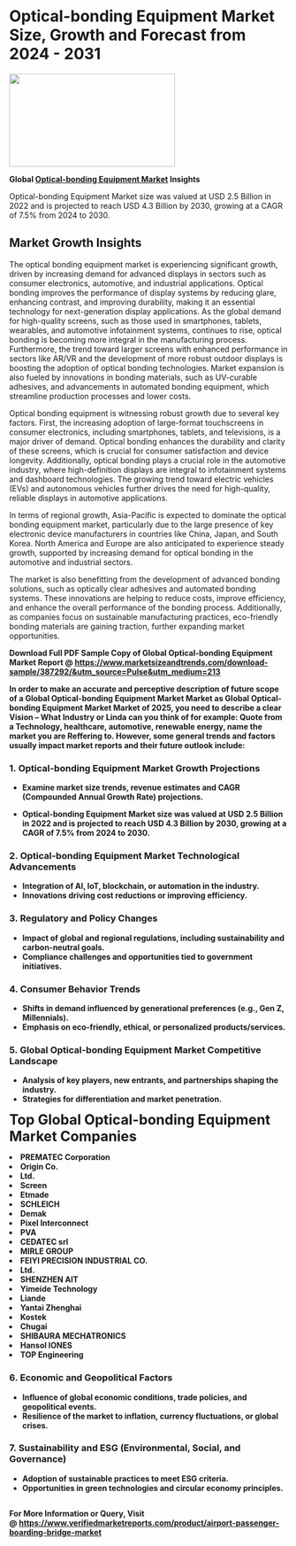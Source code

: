 <H1>Optical-bonding Equipment Market Size, Growth and Forecast from 2024 - 2031</H1><img class="aligncenter size-medium wp-image-584254" src="https://thirdeyenews.in/wp-content/uploads/2024/09/Global-Market-Research-300x168.jpeg" alt="" width="300" height="168" /><p><strong>Global&nbsp;<a href="https://www.marketsizeandtrends.com/download-sample/387292/&amp;utm_source=Pulse&amp;utm_medium=213">Optical-bonding Equipment Market</a> Insights</strong></p><p>Optical-bonding Equipment Market size was valued at USD 2.5 Billion in 2022 and is projected to reach USD 4.3 Billion by 2030, growing at a CAGR of 7.5% from 2024 to 2030.</p><p><h2>Market Growth Insights</h2> <p>The optical bonding equipment market is experiencing significant growth, driven by increasing demand for advanced displays in sectors such as consumer electronics, automotive, and industrial applications. Optical bonding improves the performance of display systems by reducing glare, enhancing contrast, and improving durability, making it an essential technology for next-generation display applications. As the global demand for high-quality screens, such as those used in smartphones, tablets, wearables, and automotive infotainment systems, continues to rise, optical bonding is becoming more integral in the manufacturing process. Furthermore, the trend toward larger screens with enhanced performance in sectors like AR/VR and the development of more robust outdoor displays is boosting the adoption of optical bonding technologies. Market expansion is also fueled by innovations in bonding materials, such as UV-curable adhesives, and advancements in automated bonding equipment, which streamline production processes and lower costs.</p> <p><strong></strong></p> <p>Optical bonding equipment is witnessing robust growth due to several key factors. First, the increasing adoption of large-format touchscreens in consumer electronics, including smartphones, tablets, and televisions, is a major driver of demand. Optical bonding enhances the durability and clarity of these screens, which is crucial for consumer satisfaction and device longevity. Additionally, optical bonding plays a crucial role in the automotive industry, where high-definition displays are integral to infotainment systems and dashboard technologies. The growing trend toward electric vehicles (EVs) and autonomous vehicles further drives the need for high-quality, reliable displays in automotive applications.</p> <p>In terms of regional growth, Asia-Pacific is expected to dominate the optical bonding equipment market, particularly due to the large presence of key electronic device manufacturers in countries like China, Japan, and South Korea. North America and Europe are also anticipated to experience steady growth, supported by increasing demand for optical bonding in the automotive and industrial sectors.</p> <p>The market is also benefitting from the development of advanced bonding solutions, such as optically clear adhesives and automated bonding systems. These innovations are helping to reduce costs, improve efficiency, and enhance the overall performance of the bonding process. Additionally, as companies focus on sustainable manufacturing practices, eco-friendly bonding materials are gaining traction, further expanding market opportunities.</p> <p><strong></p><p><span class=""><strong>Download Full PDF Sample Copy of Global Optical-bonding Equipment Market Report</strong> @ <a href="https://www.marketsizeandtrends.com/download-sample/387292/&amp;utm_source=Pulse&amp;utm_medium=213" target="_blank">https://www.marketsizeandtrends.com/download-sample/387292/&amp;utm_source=Pulse&amp;utm_medium=213</a></span></p><p>In order to make an accurate and perceptive description of future scope of a Global&nbsp;Optical-bonding Equipment Market Market as Global&nbsp;Optical-bonding Equipment Market Market of 2025, you need to describe a clear Vision &ndash; What Industry or Linda can you think of for example: Quote from a Technology, healthcare, automotive, renewable energy, name the market you are Reffering to. However, some general trends and factors usually impact market reports and their future outlook include:</p><h3>1.&nbsp;<strong>Optical-bonding Equipment Market Growth Projections</strong></h3><ul><li>Examine market size trends, revenue estimates and CAGR (Compounded Annual Growth Rate) projections.</li><li><p>Optical-bonding Equipment Market size was valued at USD 2.5 Billion in 2022 and is projected to reach USD 4.3 Billion by 2030, growing at a CAGR of 7.5% from 2024 to 2030.</p></li></ul><h3>2.&nbsp;<strong>Optical-bonding Equipment Market Technological Advancements</strong></h3><ul><li>Integration of AI, IoT, blockchain, or automation in the industry.</li><li>Innovations driving cost reductions or improving efficiency.</li></ul><h3>3.&nbsp;<strong>Regulatory and Policy Changes</strong></h3><ul><li>Impact of global and regional regulations, including sustainability and carbon-neutral goals.</li><li>Compliance challenges and opportunities tied to government initiatives.</li></ul><h3>4.&nbsp;<strong>Consumer Behavior Trends</strong></h3><ul><li>Shifts in demand influenced by generational preferences (e.g., Gen Z, Millennials).</li><li>Emphasis on eco-friendly, ethical, or personalized products/services.</li></ul><h3>5.&nbsp;<strong>Global Optical-bonding Equipment Market Competitive Landscape</strong></h3><ul><li>Analysis of key players, new entrants, and partnerships shaping the industry.</li><li>Strategies for differentiation and market penetration.</li></ul><p data-pm-slice="1 1 []"><span style="color: inherit; font-family: inherit; font-size: 25px;">Top Global Optical-bonding Equipment Market Companies</span></p><div class="" data-test-id=""><p><li>PREMATEC Corporation</li><li> Origin Co.</li><li> Ltd.</li><li> Screen</li><li> Etmade</li><li> SCHLEICH</li><li> Demak</li><li> Pixel Interconnect</li><li> PVA</li><li> CEDATEC srl</li><li> MIRLE GROUP</li><li> FEIYI PRECISION INDUSTRIAL CO.</li><li> Ltd.</li><li> SHENZHEN AIT</li><li> Yimeide Technology</li><li> Liande</li><li> Yantai Zhenghai</li><li> Kostek</li><li> Chugai</li><li> SHIBAURA MECHATRONICS</li><li> Hansol IONES</li><li> TOP Engineering</li></p></div><h3>6.&nbsp;<strong>Economic and Geopolitical Factors</strong></h3><ul><li>Influence of global economic conditions, trade policies, and geopolitical events.</li><li>Resilience of the market to inflation, currency fluctuations, or global crises.</li></ul><h3>7.&nbsp;<strong>Sustainability and ESG (Environmental, Social, and Governance)</strong></h3><ul><li>Adoption of sustainable practices to meet ESG criteria.</li><li>Opportunities in green technologies and circular economy principles.</li></ul><h2><strong style="font-size: 14px;">For More Information or Query, Visit @&nbsp;</strong><a style="background-color: #ffffff; font-size: 14px;" href="https://www.marketsizeandtrends.com/report/optical-bonding-equipment-market/" target="_blank">https://www.verifiedmarketreports.com/product/airport-passenger-boarding-bridge-market</a></h2>
